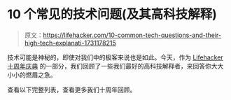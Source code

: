 # 10 个常见的技术问题(及其高科技解释)

> 原文：<https://lifehacker.com/10-common-tech-questions-and-their-high-tech-explanati-1731178215>

技术可能是神秘的，即使对我们中的极客来说也是如此。今天，作为 [Lifehacker 十周年庆典](http://lifehacker10.lifehacker.com/welcome-to-lifehackers-10th-anniversary-celebration-1723672659#_ga=1.172742691.127976026.1441054335) 的一部分，我们回顾了一些我们最好的高科技解释者，来回答你大大小小的燃眉之急。



查看以下完整列表，查看更多我们十周年回顾。